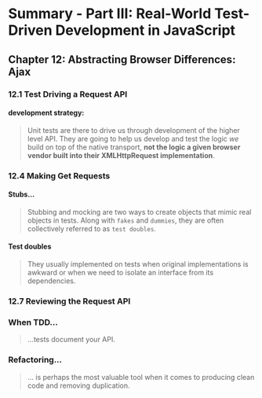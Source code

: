 # Summary - Part III: Real-World Test-Driven Development in JavaScript

## Chapter 12: Abstracting Browser Differences: Ajax

### 12.1 Test Driving a Request API

#### development strategy:

> Unit tests are there to drive us through development of the higher level API. They are going to help us develop and test the logic *we* build on top of the native transport, **not the logic a given browser vendor built into their XMLHttpRequest implementation**.

### 12.4 Making Get Requests

#### Stubs...

> Stubbing and mocking are two ways to create objects that mimic real objects in tests. Along with `fakes` and `dummies`, they are often collectively referred to as `test doubles`.

#### Test doubles

> They usually implemented on tests when original implementations is awkward or when we need to isolate an interface from its dependencies.

### 12.7 Reviewing the Request API

### When TDD...

> ...tests document your API.

### Refactoring...

> ... is perhaps the most valuable tool when it comes to producing clean code and removing duplication.
